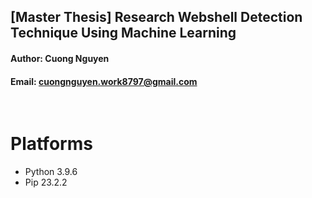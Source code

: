 ## [Master Thesis] Research Webshell Detection Technique Using Machine Learning
#### Author: Cuong Nguyen
#### Email: cuongnguyen.work8797@gmail.com
<br />


# Platforms
- Python 3.9.6
- Pip 23.2.2
